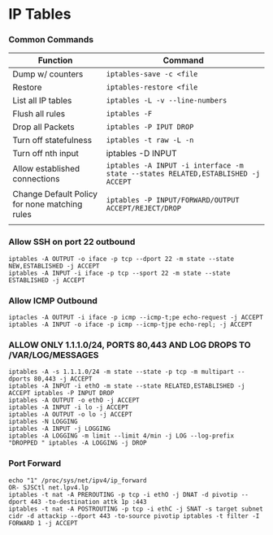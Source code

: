 # IP Tables

### Common Commands

|Function|Command
|--------|--------|
|Dump w/ counters|`iptables-save -c <file`|
|Restore|`iptables-restore <file`|
|List all IP tables|`iptables -L -v --line-numbers`|
|Flush all rules|`iptables -F`|
|Drop all Packets|`iptables -P IPUT DROP`|
|Turn off statefulness|`iptables -t raw -L -n`|
|Turn off nth input|iptables -D INPUT <n>|
|Allow established connections|`iptables -A INPUT -i interface -m state --states RELATED,ESTABLISHED -j ACCEPT`|
|Change Default Policy for none matching rules|`iptables -P INPUT/FORWARD/OUTPUT ACCEPT/REJECT/DROP`|
|||

### Allow SSH on port 22 outbound

```
iptables -A OUTPUT -o iface -p tcp --dport 22 -m state --state NEW,ESTABLISHED -j ACCEPT
iptables -A INPUT -i iface -p tcp --sport 22 -m state --state ESTABLISHED -j ACCEPT
```

### Allow ICMP Outbound

```
iptacles -A OUTPUT -i iface -p icmp --icmp-t;pe echo-request -j ACCEPT
iptables -A INPUT -o iface -p icmp --icmp-tjpe echo-repl; -j ACCEPT
```

### ALLOW ONLY 1.1.1.0/24, PORTS 80,443 AND LOG DROPS TO /VAR/LOG/MESSAGES

```
iptables -A -s 1.1.1.0/24 -m state --state -p tcp -m multipart --dports 80,443 -j ACCEPT
iptables -A INPUT -i ethO -m state --state RELATED,ESTABLISHED -j ACCEPT iptables -P INPUT DROP
iptables -A OUTPUT -o ethO -j ACCEPT
iptables -A INPUT -i lo -j ACCEPT
iptables -A OUTPUT -o lo -j ACCEPT
iptables -N LOGGING
iptables -A INPUT -j LOGGING
iptables -A LOGGING -m limit --limit 4/min -j LOG --log-prefix "DROPPED " iptables -A LOGGING -j DROP
```

### Port Forward

```
echo "1" /proc/sys/net/ipv4/ip_forward
OR- SJSCtl net.lpv4.lp
iptables -t nat -A PREROUTING -p tcp -i ethO -j DNAT -d pivotip --dport 443 -to-destination attk 1p :443
iptables -t nat -A POSTROUTING -p tcp -i ethC -j SNAT -s target subnet cidr -d attackip --dport 443 -to-source pivotip iptables -t filter -I FORWARD 1 -j ACCEPT
```
